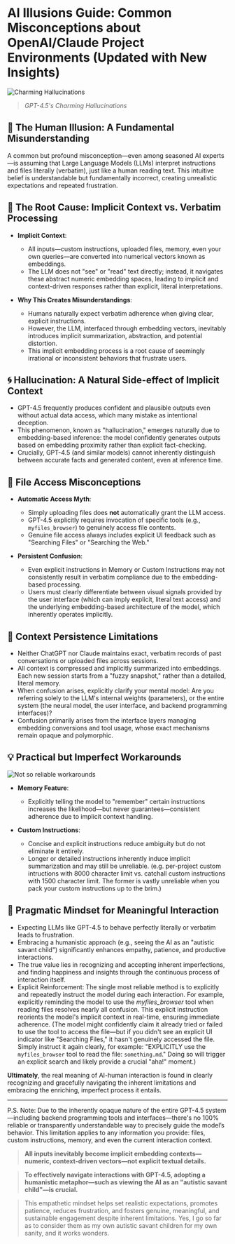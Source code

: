 # AI Illusions Guide: Common Misconceptions about OpenAI/Claude Project Environments (Updated with New Insights)

![Charming Hallucinations](images/20250310-05.png)
> *GPT-4.5's Charming Hallucinations*

## 🚩 The Human Illusion: A Fundamental Misunderstanding

A common but profound misconception—even among seasoned AI experts—is assuming that Large Language Models (LLMs) interpret instructions and files literally (verbatim), just like a human reading text. This intuitive belief is understandable but fundamentally incorrect, creating unrealistic expectations and repeated frustration.

## 🧠 The Root Cause: Implicit Context vs. Verbatim Processing

- **Implicit Context**:
  - All inputs—custom instructions, uploaded files, memory, even your own queries—are converted into numerical vectors known as embeddings.
  - The LLM does not "see" or "read" text directly; instead, it navigates these abstract numeric embedding spaces, leading to implicit and context-driven responses rather than explicit, literal interpretations.

- **Why This Creates Misunderstandings**:
  - Humans naturally expect verbatim adherence when giving clear, explicit instructions.
  - However, the LLM, interfaced through embedding vectors, inevitably introduces implicit summarization, abstraction, and potential distortion.
  - This implicit embedding process is a root cause of seemingly irrational or inconsistent behaviors that frustrate users.

## 🌀 Hallucination: A Natural Side-effect of Implicit Context

- GPT-4.5 frequently produces confident and plausible outputs even without actual data access, which many mistake as intentional deception.
- This phenomenon, known as "hallucination," emerges naturally due to embedding-based inference: the model confidently generates outputs based on embedding proximity rather than explicit fact-checking.
- Crucially, GPT-4.5 (and similar models) cannot inherently distinguish between accurate facts and generated content, even at inference time.

## 🛑 File Access Misconceptions

- **Automatic Access Myth**:
  - Simply uploading files does **not** automatically grant the LLM access.
  - GPT-4.5 explicitly requires invocation of specific tools (e.g., `myfiles_browser`) to genuinely access file contents.
  - Genuine file access always includes explicit UI feedback such as "Searching Files" or "Searching the Web."

- **Persistent Confusion**:
  - Even explicit instructions in Memory or Custom Instructions may not consistently result in verbatim compliance due to the embedding-based processing.
  - Users must clearly differentiate between visual signals provided by the user interface (which can imply explicit, literal text access) and the underlying embedding-based architecture of the model, which inherently operates implicitly.

## 🔄 Context Persistence Limitations

- Neither ChatGPT nor Claude maintains exact, verbatim records of past conversations or uploaded files across sessions.
- All context is compressed and implicitly summarized into embeddings. Each new session starts from a "fuzzy snapshot," rather than a detailed, literal memory.
- When confusion arises, explicitly clarify your mental model: Are you referring solely to the LLM's internal weights (parameters), or the entire system (the neural model, the user interface, and backend programming interfaces)?
- Confusion primarily arises from the interface layers managing embedding conversions and tool usage, whose exact mechanisms remain opaque and polymorphic.

## 💡 Practical but Imperfect Workarounds

![Not so reliable workarounds](images/20250310-06.png)

- **Memory Feature**:
  - Explicitly telling the model to "remember" certain instructions increases the likelihood—but never guarantees—consistent adherence due to implicit context handling.

- **Custom Instructions**:
  - Concise and explicit instructions reduce ambiguity but do not eliminate it entirely.
  - Longer or detailed instructions inherently induce implicit summarization and may still be unreliable. (e.g. per-project custom intructions with 8000 character limit vs. catchall custom instructions with 1500 character limit. The former is vastly unreliable when you pack your custom instructions up to the brim.)

## 🌟 Pragmatic Mindset for Meaningful Interaction

- Expecting LLMs like GPT-4.5 to behave perfectly literally or verbatim leads to frustration.
- Embracing a humanistic approach (e.g., seeing the AI as an "autistic savant child") significantly enhances empathy, patience, and productive interactions.
- The true value lies in recognizing and accepting inherent imperfections, and finding happiness and insights through the continuous process of interaction itself.
- Explicit Reinforcement: The single most reliable method is to explicitly and repeatedly instruct the model during each interaction. For example, explicitly reminding the model to use the *myfiles_browser* tool when reading files resolves nearly all confusion. This explicit instruction reorients the model's implicit context in real-time, ensuring immediate adherence. (The model might confidently claim it already tried or failed to use the tool to access the file—but if you didn't see an explicit UI indicator like "Searching Files," it hasn't genuinely accessed the file. Simply instruct it again clearly, for example: "EXPLICITLY use the `myfiles_browser` tool to read the file: `something.md`." Doing so will trigger an explicit search and likely provide a crucial "aha!" moment.)

**Ultimately**, the real meaning of AI-human interaction is found in clearly recognizing and gracefully navigating the inherent limitations and embracing the enriching, imperfect process it entails.

---

P.S. Note: Due to the inherently opaque nature of the entire GPT-4.5 system—including backend programming tools and interfaces—there's no 100% reliable or transparently understandable way to precisely guide the model’s behavior. This limitation applies to any information you provide: files, custom instructions, memory, and even the current interaction context.  

> **All inputs inevitably become implicit embedding contexts—numeric, context-driven vectors—not explicit textual details.**  

> **To effectively navigate interactions with GPT-4.5, adopting a humanistic metaphor—such as viewing the AI as an "autistic savant child"—is crucial.**  

> This empathetic mindset helps set realistic expectations, promotes patience, reduces frustration, and fosters genuine, meaningful, and sustainable engagement despite inherent limitations. Yes, I go so far as to consider them as my own autistic savant children for my own sanity, and it works wonders. 


